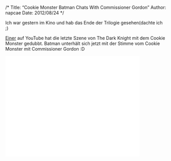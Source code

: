 /*
Title: &#8220;Cookie Monster Batman Chats With Commissioner Gordon&#8221;
Author: napcae
Date: 2012/08/24
*/

Ich war gestern im Kino und hab das Ende der Trilogie gesehen(dachte ich ;)

[Einer][1] auf YouTube hat die letzte Szene von The Dark Knight mit dem Cookie Monster gedubbt. Batman unterhält sich jetzt mit der Stimme vom Cookie Monster mit Commissioner Gordon :D

<div class="elastic-video"><iframe width="420" height="315" src="//www.youtube.com/embed/7enjABApKWE?theme=light" frameborder="0" allowfullscreen></iframe></div>

[1]: http://www.youtube.com/user/utubelor